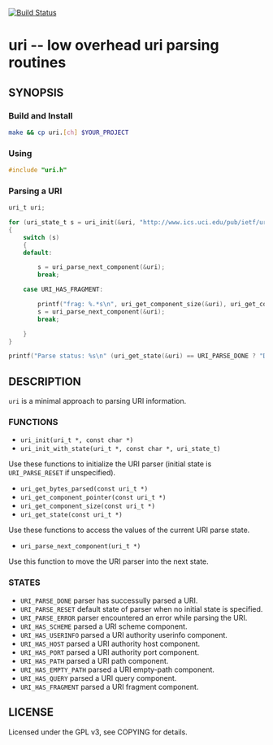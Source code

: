 [![Build Status](https://travis-ci.org/hellertime/uri-rfc-3986.png?branch=master)](https://travis-ci.org/hellertime/uri-rfc-3986)

uri -- low overhead uri parsing routines
========================================

## SYNOPSIS

### Build and Install

```sh
make && cp uri.[ch] $YOUR_PROJECT
```

### Using

```c
#include "uri.h"
```

### Parsing a URI

```c
uri_t uri;

for (uri_state_t s = uri_init(&uri, "http://www.ics.uci.edu/pub/ietf/uri/#Related"); s != URI_PARSE_DONE || s != URI_PARSE_ERROR; )
{
	switch (s)
	{
	default:

		s = uri_parse_next_component(&uri);
		break;

	case URI_HAS_FRAGMENT:

		printf("frag: %.*s\n", uri_get_component_size(&uri), uri_get_component_pointer(&uri));
		s = uri_parse_next_component(&uri);
		break;

	}
}

printf("Parse status: %s\n" (uri_get_state(&uri) == URI_PARSE_DONE ? "DONE" : "ERROR"));
```

## DESCRIPTION

`uri` is a minimal approach to parsing URI information.

### FUNCTIONS

* `uri_init(uri_t *, const char *)`
* `uri_init_with_state(uri_t *, const char *, uri_state_t)`

Use these functions to initialize the URI parser (initial state is `URI_PARSE_RESET` if unspecified).

* `uri_get_bytes_parsed(const uri_t *)`
* `uri_get_component_pointer(const uri_t *)`
* `uri_get_component_size(const uri_t *)`
* `uri_get_state(const uri_t *)`

Use these functions to access the values of the current URI parse state.

* `uri_parse_next_component(uri_t *)`

Use this function to move the URI parser into the next state.

### STATES

* `URI_PARSE_DONE` parser has successully parsed a URI.
* `URI_PARSE_RESET` default state of parser when no initial state is specified.
* `URI_PARSE_ERROR` parser encountered an error while parsing the URI.
* `URI_HAS_SCHEME` parsed a URI scheme component.
* `URI_HAS_USERINFO` parsed a URI authority userinfo component.
* `URI_HAS_HOST` parsed a URI authority host component.
* `URI_HAS_PORT` parsed a URI authority port component.
* `URI_HAS_PATH` parsed a URI path component.
* `URI_HAS_EMPTY_PATH` parsed a URI empty-path component.
* `URI_HAS_QUERY` parsed a URI query component.
* `URI_HAS_FRAGMENT` parsed a URI fragment component.

## LICENSE

Licensed under the GPL v3, see COPYING for details.

